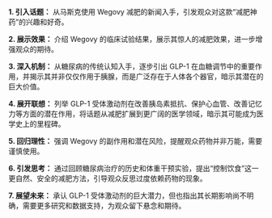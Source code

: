 **1. 引入话题：** 从马斯克使用 Wegovy 减肥的新闻入手，引发观众对这款“减肥神药”的兴趣和好奇。

**2. 展示效果：** 介绍 Wegovy 的临床试验结果，展示其惊人的减肥效果，进一步增强观众的期待。

**3. 深入机制：** 从糖尿病的传统认知入手，逐步引出 GLP-1 在血糖调节中的重要作用，并揭示其并非仅仅作用于胰腺，而是广泛存在于人体各个器官，暗示其潜在的巨大价值。

**4. 展开联想：** 列举 GLP-1 受体激动剂在改善胰岛素抵抗、保护心血管、改善记忆力等方面的潜在作用，将话题从减肥扩展到更广阔的医学领域，暗示其可能成为医学史上的里程碑。

**5. 回归理性：** 强调 Wegovy 的副作用和潜在风险，提醒观众药物并非万能，需要谨慎使用。

**6. 引发思考：** 通过回顾糖尿病治疗的历史和体重干预实验，提出“控制饮食”这一更自然、安全的减肥方法，引导观众反思过度依赖药物的现象。

**7. 展望未来：** 承认 GLP-1 受体激动剂的巨大潜力，但也指出其长期影响尚不明确，需要更多研究和数据支持，为观众留下悬念和期待。
